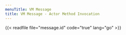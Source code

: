 ```yaml
---
menuTitle: VM Message
title: VM Message - Actor Method Invocation
---
```


{{< readfile file="message.id" code="true" lang="go" >}}
